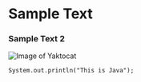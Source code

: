 # Sample Text
### Sample Text 2


![Image of Yaktocat](https://cdn.pixabay.com/photo/2015/04/23/22/00/tree-736885__480.jpg)

```
System.out.println("This is Java");
```
